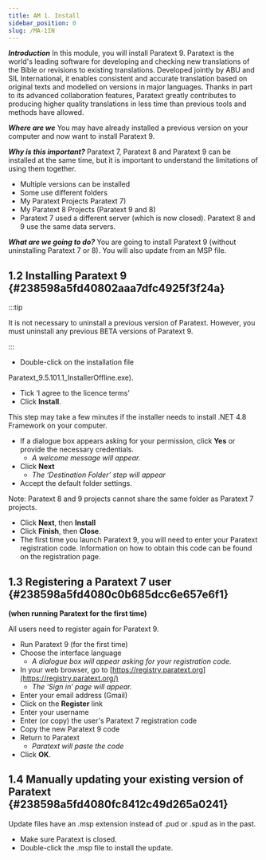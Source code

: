 ```yaml
---
title: AM 1. Install
sidebar_position: 0
slug: /MA-1IN
---
```




_**Introduction**_  In this module, you will install Paratext 9. Paratext is the world's leading software for developing and checking new translations of the Bible or revisions to existing translations. Developed jointly by ABU and SIL International, it enables consistent and accurate translation based on original texts and modelled on versions in major languages. Thanks in part to its advanced collaboration features, Paratext greatly contributes to producing higher quality translations in less time than previous tools and methods have allowed.


_**Where are we**_  You may have already installed a previous version on your computer and now want to install Paratext 9.


_**Why is this important?**_  Paratext 7, Paratext 8 and Paratext 9 can be installed at the same time, but it is important to understand the limitations of using them together.

- Multiple versions can be installed
- Some use different folders
- My Paratext Projects Paratext 7)
- My Paratext 8 Projects (Paratext 9 and 8)
- Paratext 7 used a different server (which is now closed). Paratext 8 and 9 use the same data servers.

_**What are we going to do?**_  You are going to install Paratext 9 (without uninstalling Paratext 7 or 8). You will also update from an MSP file.


## **1.2 Installing Paratext 9** {#238598a5fd40802aaa7dfc4925f3f24a}


:::tip

It is not necessary to uninstall a previous version of Paratext. However, you must uninstall any previous BETA versions of Paratext 9.

:::



- Double-click on the installation file

Paratext_9.5.101.1_InstallerOffline.exe).

- Tick ‘I agree to the licence terms’
- Click **Install**.

This step may take a few minutes if the installer needs to install .NET 4.8 Framework on your computer.

- If a dialogue box appears asking for your permission, click **Yes** or provide the necessary credentials.
	- _A welcome message will appear._
- Click **Next**
	- _The ‘Destination Folder’ step will appear_
- Accept the default folder settings.

Note: Paratext 8 and 9 projects cannot share the same folder as Paratext 7 projects.

- Click **Next**, then **Install**
- Click **Finish**, then **Close**.
- The first time you launch Paratext 9, you will need to enter your Paratext registration code. Information on how to obtain this code can be found on the registration page.

## **1.3 Registering a Paratext 7 user**  {#238598a5fd4080c0b685dcc6e657e6f1}


**(when running Paratext for the first time)**


All users need to register again for Paratext 9.

- Run Paratext 9 (for the first time)
- Choose the interface language
	- _A dialogue box will appear asking for your registration code._
- In your web browser, go to [https://registry.paratext.org](https://registry.paratext.org/)
	- _The ‘Sign in’ page will appear._
- Enter your email address (Gmail)
- Click on the **Register** link
- Enter your username
- Enter (or copy) the user's Paratext 7 registration code
- Copy the new Paratext 9 code
- Return to Paratext
	- _Paratext will paste the code_
- Click **OK**.

## **1.4 Manually updating your existing version of Paratext** {#238598a5fd4080fc8412c49d265a0241}


Update files have an .msp extension instead of .pud or .spud as in the past.

- Make sure Paratext is closed.
- Double-click the .msp file to install the update.

